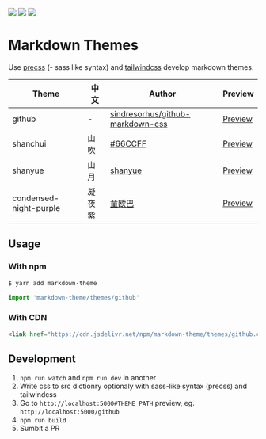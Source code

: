 ![](https://badgen.net/npm/dm/markdown-theme)
![](https://badgen.net/jsdelivr/hits/npm/markdown-theme)
![](https://badgen.net/bundlephobia/minzip/markdown-theme)

# Markdown Themes

Use [precss](https://github.com/jonathantneal/precss) (- sass like syntax) and [tailwindcss](https://tailwindcss.com/) develop markdown themes.

| Theme                  | 中文  | Author                                                                                  | Preview                                                              |
|------------------------|-----|-----------------------------------------------------------------------------------------|----------------------------------------------------------------------|
| github                 | -   | [sindresorhus/github-markdown-css](https://github.com/sindresorhus/github-markdown-css) | [Preview](https://markdown-theme.vercel.app/#github)                 |
| shanchui               | 山吹  | [#66CCFF](https://github.com/elyhg)                                                     | [Preview](https://markdown-theme.vercel.app/#shanchui)               |
| shanyue                | 山月  | [shanyue](https://github.com/shfshanyue)                                                | [Preview](https://npm.devtool.tech/lodash)                           |
| condensed-night-purple | 凝夜紫 | [童欧巴](https://github.com/Geekhyt)                                                       | [Preview](https://markdown-theme.vercel.app/#condensed-night-purple) |


## Usage

### With npm

``` bash
$ yarn add markdown-theme
```

``` js
import 'markdown-theme/themes/github'
```

### With CDN

``` html
<link href="https://cdn.jsdelivr.net/npm/markdown-theme/themes/github.css" rel="stylesheet">
```

## Development

1. `npm run watch` and `npm run dev` in another
1. Write css to src dictionry optionaly with sass-like syntax (precss) and tailwindcss
1. Go to `http://localhost:5000#THEME_PATH` preview, eg. `http://localhost:5000/github`
1. `npm run build`
1. Sumbit a PR
